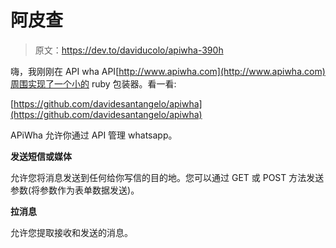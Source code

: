 # 阿皮查

> 原文：<https://dev.to/daviducolo/apiwha-390h>

嗨，我刚刚在 API wha API[http://www.apiwha.com](http://www.apiwha.com)周围实现了一个小的 ruby 包装器。看一看:

[https://github.com/davidesantangelo/apiwha](https://github.com/davidesantangelo/apiwha)

APiWha 允许你通过 API 管理 whatsapp。

**发送短信或媒体**

允许您将消息发送到任何给你写信的目的地。您可以通过 GET 或 POST 方法发送参数(将参数作为表单数据发送)。

**拉消息**

允许您提取接收和发送的消息。